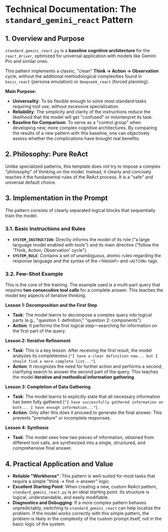 # Technical Documentation: The `standard_gemini_react` Pattern

## 1. Overview and Purpose

`standard_gemini_react.py` is a **baseline cognitive architecture** for the `react_driver`, optimized for universal application with models like Gemini Pro and similar ones.

This pattern implements a classic, "clean" **Think -> Action -> Observation** cycle, without the additional methodological complexities found in `basic_react` (persona emulation) or `deepseek_react` (forced planning).

**Main Purpose:**
*   **Universality**: To be flexible enough to solve most standard tasks requiring tool use, without excessive specialization.
*   **Reliability**: The simplicity and clarity of the instructions reduce the likelihood that the model will get "confused" or misinterpret its task.
*   **Baseline for Comparison**: To serve as a "control group" when developing new, more complex cognitive architectures. By comparing the results of a new pattern with this baseline, one can objectively assess whether the complications have brought real benefits.

## 2. Philosophy: Pure ReAct

Unlike specialized patterns, this template does not try to impose a complex "philosophy" of thinking on the model. Instead, it clearly and concisely teaches it the fundamental rules of the ReAct process. It is a "safe" and universal default choice.

## 3. Implementation in the Prompt

The pattern consists of clearly separated logical blocks that sequentially train the model.

### 3.1. Basic Instructions and Rules

*   **`SYSTEM_INSTRUCTION`**: Directly informs the model of its role ("a large language model enabled with tools") and its main directive ("follow the 'Think, Action, Observation' cycle").
*   **`SYSTEM_RULE`**: Contains a set of unambiguous, atomic rules regarding the response language and the syntax of the `<THOUGHT>` and `<ACTION>` tags.

### 3.2. Few-Shot Example

This is the core of the training. The example used is a multi-part query that requires **two consecutive tool calls** for a complete answer. This teaches the model key aspects of iterative thinking.

**Lesson 1: Decomposition and the First Step**
*   **Task**: The model learns to decompose a complex query into logical parts (e.g., "question 1: definition," "question 2: components").
*   **Action**: It performs the first logical step—searching for information on the first part of the query.

**Lesson 2: Iterative Refinement**
*   **Task**: This is a key lesson. After receiving the first result, the model analyzes its completeness (`"I have a clear definition now... but I should find a more complete list..."`).
*   **Action**: It recognizes the need for further action and performs a second, clarifying search to answer the second part of the query. This teaches the model **iterative and methodical information gathering**.

**Lesson 3: Completion of Data Gathering**
*   **Task**: The model learns to explicitly state that all necessary information has been fully gathered (`"I have successfully gathered information on both... I have enough information..."`).
*   **Action**: Only after this does it proceed to generate the final answer. This prevents "premature" or incomplete responses.

**Lesson 4: Synthesis**
*   **Task**: The model sees how two pieces of information, obtained from different tool calls, are synthesized into a single, structured, and comprehensive final answer.

## 4. Practical Application and Value

*   **Reliable "Workhorse"**: This pattern is well-suited for most tasks that require a simple "think -> find -> answer" logic.
*   **Excellent Starting Point**: When creating a new, custom ReAct pattern, `standard_gemini_react.py` is an ideal starting point. Its structure is logical, understandable, and easily modifiable.
*   **Diagnostics and Debugging**: If a more complex pattern behaves unpredictably, switching to `standard_gemini_react` can help localize the problem. If the model works correctly with this simple pattern, the problem is likely in the complexity of the custom prompt itself, not in the basic logic of the system.